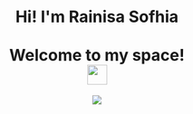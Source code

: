<h1 align="center">
  <br>Hi! I'm Rainisa Sofhia </br> 
  <br>Welcome to my space! </br><img src="https://media.giphy.com/media/mBSeE1Q3yxcb0XoSKh/giphy.gif" width="35">
  </h1>

<p align="center">
  <img src="https://readme-typing-svg.herokuapp.com?font=Patrick+Hand&size=30&pause=1000&color=42F742&background=FFBCB400&width=435&lines=Aspiring+Frontend+Developer;Love+Coding+%26+Video+Games">
</p>

